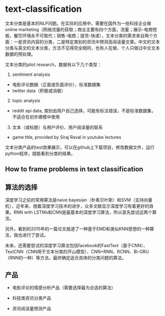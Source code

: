 # text-classification

文本分类是基本的NLP问题。在实际的应用中，需要在国外为一些科技企业做online marketing（网络流量的获取；商业主要有四个方面，流量；展示-电商短板，餐饮环境永不可取代；销售-电商；提货-快递），文本分类的需求来自两个方面：一是资讯内容的分类，二是特定类别的资讯中预测高阅读量文章。中文的文本分类与英文的文本分类，方法不见得完全相同，也有人在做，个人只做过中文文本数据的预处理。

文本分类的pilot research，数据有以下几个类型：
1. sentiment analysis
* 电影评论数据（正面或负面评价），标准数据集
* twitter data（积极或消极）

2. topic analysis
* reddit api data, 类别由用户自己选择，可能有标注错误，不是标准数据集，不适合在初步建模中使用

3. 文本（或标题）与用户评价、用户阅读量的联系
* game title, provided by Siraj Raval in youtube lectures

文本分类产品的test效果展示，可以在github上下载项目，修改数据文件，运行python程序，就能看到分类的结果。

## How to frame problems in text classification

## 算法的选择

深度学习之前的常用算法是naive bayesian（朴素贝叶斯）和SVM（支持向量机），近年来，随着深度学习技术的进步，众多文献显示深度学习有着更好的效果。RNN with LSTMs和CNN是最基本的深度学习算法，所以首先尝试这两个算法。

另外，看到的2015年的一篇论文报道了一种基于EMD和类似KNN思想的一种算法，我也进行了尝试。

未来，还需要尝试的深度学习算法包括facebook的FastText（基于CNN）、TextCNN（CNN用于文本分类的开山模型）、CNN+RNN、RCNN、Bi-GRU（RNN的一种）等方法。最终确定适合具体的分类问题的算法。

## 产品

* 电影评论的情感分析产品（需要选择最为合适的算法）

* 科技类资讯分类产品

* 资讯阅读量预测产品
